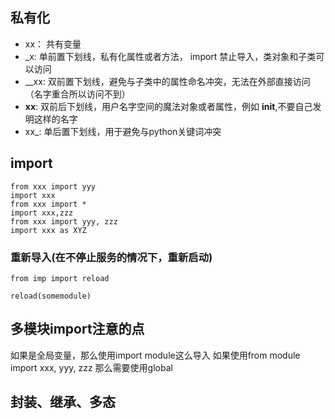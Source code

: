 ## 私有化

- xx： 共有变量
- _x: 单前置下划线，私有化属性或者方法， import 禁止导入，类对象和子类可以访问
- __xx: 双前置下划线，避免与子类中的属性命名冲突，无法在外部直接访问（名字重合所以访问不到）
- __xx__: 双前后下划线，用户名字空间的魔法对象或者属性，例如 __init__,不要自己发明这样的名字
- xx_: 单后置下划线，用于避免与python关键词冲突


## import

```python3
from xxx import yyy
import xxx
from xxx import *
import xxx,zzz
from xxx import yyy, zzz
import xxx as XYZ
```
### 重新导入(在不停止服务的情况下，重新启动)
```python3
from imp import reload

reload(somemodule)
```

## 多模块import注意的点

如果是全局变量，那么使用import module这么导入
如果使用from module import xxx, yyy, zzz 那么需要使用global

## 封装、继承、多态
